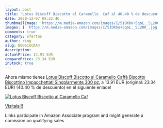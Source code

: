 ```yaml
---
layout: post
title: 'Lotus Biscoff Biscotto al Caramello  Caf al 40.40 % de descuento'
date: 2020-12-07 08:22:46
thumbnailImage: 'https://m.media-amazon.com/images/I/51OKbo+5qnL._SL200_.jpg'
images: [ 'https://m.media-amazon.com/images/I/51OKbo+5qnL._SL200_.jpg' ]
comments: true
category: ofertas
author: ring
slug: B0051GCRA4
description:
actualPrice: 13.91 EUR
comparePrice: 23.34 EUR
inStock: true
---
```


Ahora mismo tienes [Lotus Biscoff Biscotto al Caramello  Caffè Biscotto Biscottino Impacchettati Singolarmente 300 pz.](https://www.amazon.it/dp/B0051GCRA4/?tag=tolees00-21) a 13.91 EUR (original: 23.34 EUR) (40.40 %  de descuento) en el siguiente enlace!

[![Lotus Biscoff Biscotto al Caramello  Caf](https://m.media-amazon.com/images/I/51OKbo+5qnL._SL200_.jpg)](https://www.amazon.it/dp/B0051GCRA4/?tag=tolees00-21)

[Visítala!!!](https://www.amazon.it/dp/B0051GCRA4/?tag=tolees00-21)

Links participate in Amazon Associate program and might generate a comission on qualifying sales
